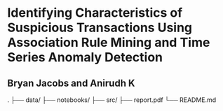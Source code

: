 # Identifying Characteristics of Suspicious Transactions Using Association Rule Mining and Time Series Anomaly Detection
## Bryan Jacobs and Anirudh K

.
├── data/
├── notebooks/
├── src/
├── report.pdf
└── README.md
